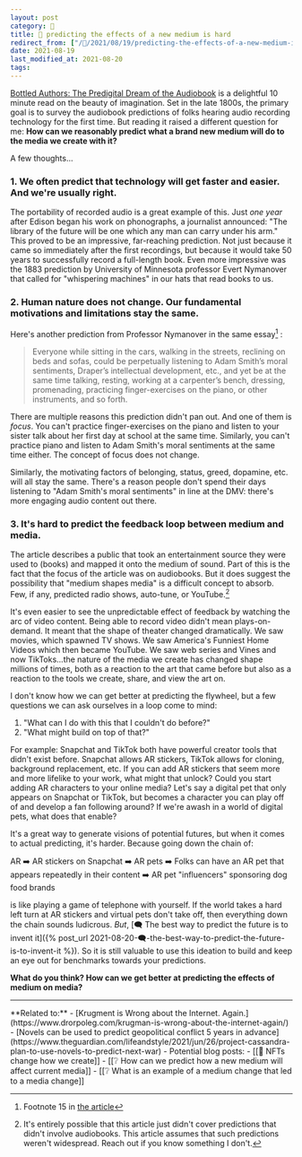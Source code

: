 ```yaml
---
layout: post
category: 🌳
title: 🌳 predicting the effects of a new medium is hard
redirect_from: ["/🌱/2021/08/19/predicting-the-effects-of-a-new-medium-is-hard.html"]
date: 2021-08-19
last_modified_at: 2021-08-20
tags:
---
```


[Bottled Authors: The Predigital Dream of the Audiobook](https://www.cabinetmagazine.org/kiosk/rubery_matthew_16_march_2021.php) is a delightful 10 minute read on the beauty of imagination. Set in the late 1800s, the primary goal is to survey the audiobook predictions of folks hearing audio recording technology for the first time. But reading it raised a different question for me: **How can we reasonably predict what a brand new medium will do to the media we create with it?**

A few thoughts...

### 1. We often predict that technology will get faster and easier. And we're usually right.

The portability of recorded audio is a great example of this. Just _one year_ after Edison began his work on phonographs, a journalist announced: "The library of the future will be one which any man can carry under his arm." This proved to be an impressive, far-reaching prediction. Not just because it came so immediately after the first recordings, but because it would take 50 years to successfully record a full-length book. Even more impressive was the 1883 prediction by University of Minnesota professor Evert Nymanover that called for "whispering machines" in our hats that read books to us.

### 2. Human nature does not change. Our fundamental motivations and limitations stay the same.

Here's another prediction from Professor Nymanover in the same essay[^2] : 

> Everyone while sitting in the cars, walking in the streets, reclining on beds and sofas, could be perpetually listening to Adam Smith’s moral sentiments, Draper’s intellectual development, etc., and yet be at the same time talking, resting, working at a carpenter’s bench, dressing, promenading, practicing finger-exercises on the piano, or other instruments, and so forth.

[^2]: Footnote 15 in [the article](https://www.cabinetmagazine.org/kiosk/rubery_matthew_16_march_2021.php)

There are multiple reasons this prediction didn't pan out. And one of them is _focus_. You can't practice finger-exercises on the piano and listen to your sister talk about her first day at school at the same time. Similarly, you can't practice piano and listen to Adam Smith's moral sentiments at the same time either. The concept of focus does not change.

Similarly, the motivating factors of belonging, status, greed, dopamine, etc. will all stay the same. There's a reason people don't spend their days listening to "Adam Smith's moral sentiments" in line at the DMV: there's more engaging audio content out there.

### 3. It's hard to predict the feedback loop between medium and media.

The article describes a public that took an entertainment source they were used to (books) and mapped it onto the medium of sound. Part of this is the fact that the focus of the article was on audiobooks. But it does suggest the possibility that "medium shapes media" is a difficult concept to absorb. Few, if any, predicted radio shows, auto-tune, or YouTube.[^1] 

[^1]: It's entirely possible that this article just didn't cover predictions that didn't involve audiobooks. This article assumes that such predictions weren't widespread. Reach out if you know something I don't.

It's even easier to see the unpredictable effect of feedback by watching the arc of video content. Being able to record video didn't mean plays-on-demand. It meant that the shape of theater changed dramatically. We saw movies, which spawned TV shows. We saw America's Funniest Home Videos which then became YouTube. We saw web series and Vines and now TikToks...the nature of the media we create has changed shape millions of times, both as a reaction to the art that came before but also as a reaction to the tools we create, share, and view the art on.

I don't know how we can get better at predicting the flywheel, but a few questions we can ask ourselves in a loop come to mind:
1. "What can I do with this that I couldn't do before?"
2. "What might build on top of that?"

For example: Snapchat and TikTok both have powerful creator tools that didn't exist before. Snapchat allows AR stickers, TikTok allows for cloning, background replacement, etc. If you can add AR stickers that seem more and more lifelike to your work, what might that unlock? Could you start adding AR characters to your online media? Let's say a digital pet that only appears on Snapchat or TikTok, but becomes a character you can play off of and develop a fan following around? If we're awash in a world of digital pets, what does that enable?

It's a great way to generate visions of potential futures, but when it comes to actual predicting, it's harder. Because going down the chain of:

AR ➡️ AR stickers on Snapchat ➡️ AR pets ➡️ Folks can have an AR pet that appears repeatedly in their content ➡️ AR pet "influencers" sponsoring dog food brands

is like playing a game of telephone with yourself. If the world takes a hard left turn at AR stickers and virtual pets don't take off, then everything down the chain sounds ludicrous. _But_, [🗨️ The best way to predict the future is to invent it]({% post_url 2021-08-20-🗨️-the-best-way-to-predict-the-future-is-to-invent-it %}). So it is still valuable to use this ideation to build and keep an eye out for benchmarks towards your predictions.

**What do you think? How can we get better at predicting the effects of medium on media?**
<hr/>
**Related to:** 
- [Krugment is Wrong about the Internet. Again.](https://www.drorpoleg.com/krugman-is-wrong-about-the-internet-again/)
- [Novels can be used to predict geopolitical conflict 5 years in advance](https://www.theguardian.com/lifeandstyle/2021/jun/26/project-cassandra-plan-to-use-novels-to-predict-next-war)
- Potential blog posts:
	- [[🌱 NFTs change how we create]]
	- [[❔ How can we predict how a new medium will affect current media]]
	- [[❔ What is an example of a medium change that led to a media change]]


